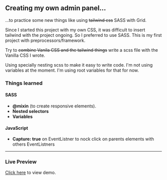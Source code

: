 ## Creating my own admin panel...

  ...to practice some new things like using ~~tailwind css~~ SASS with Grid.

Since I started this project with my own CSS, it was difficult to insert tailwind with the project ongoing. So I preferred to use SASS.
This is my first project with preprocessors/framework. 

Try to ~~combine Vanila CSS and the tailwind things~~ write a scss file with the Vanilla CSS I wrote.

Using specially nesting scss to make it easy to write code.
I'm not using variables at the moment. I'm using root variables for that for now.

### Things learned
#### SASS
 - **@mixin** (to create responsive elements).
 -  **Nested selectors** 
 - **Variables**

#### JavaScript
- **Capture: true** on EventListner to nock click on parents elements with others EventListners

<hr>

### Live Preview
[Click here](https://asaks84.github.io/painel-admin/public/) to view demo.